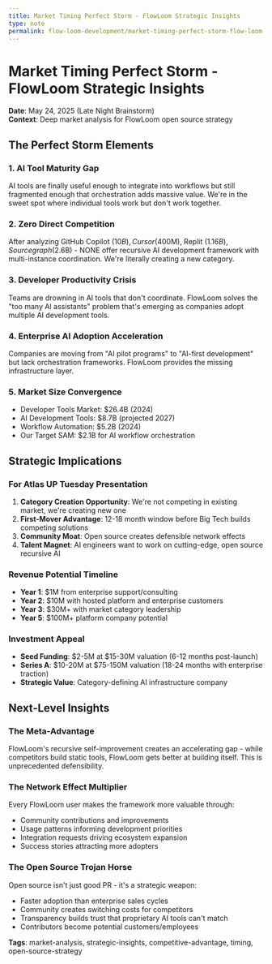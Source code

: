 ```yaml
---
title: Market Timing Perfect Storm - FlowLoom Strategic Insights
type: note
permalink: flow-loom-development/market-timing-perfect-storm-flow-loom-strategic-insights
---
```


# Market Timing Perfect Storm - FlowLoom Strategic Insights

**Date**: May 24, 2025 (Late Night Brainstorm)  
**Context**: Deep market analysis for FlowLoom open source strategy  

## The Perfect Storm Elements

### 1. AI Tool Maturity Gap
AI tools are finally useful enough to integrate into workflows but still fragmented enough that orchestration adds massive value. We're in the sweet spot where individual tools work but don't work together.

### 2. Zero Direct Competition  
After analyzing GitHub Copilot ($10B), Cursor ($400M), Replit ($1.16B), Sourcegraph ($2.6B) - NONE offer recursive AI development framework with multi-instance coordination. We're literally creating a new category.

### 3. Developer Productivity Crisis
Teams are drowning in AI tools that don't coordinate. FlowLoom solves the "too many AI assistants" problem that's emerging as companies adopt multiple AI development tools.

### 4. Enterprise AI Adoption Acceleration
Companies are moving from "AI pilot programs" to "AI-first development" but lack orchestration frameworks. FlowLoom provides the missing infrastructure layer.

### 5. Market Size Convergence
- Developer Tools Market: $26.4B (2024)
- AI Development Tools: $8.7B (projected 2027)  
- Workflow Automation: $5.2B (2024)
- Our Target SAM: $2.1B for AI workflow orchestration

## Strategic Implications

### For Atlas UP Tuesday Presentation
1. **Category Creation Opportunity**: We're not competing in existing market, we're creating new one
2. **First-Mover Advantage**: 12-18 month window before Big Tech builds competing solutions
3. **Community Moat**: Open source creates defensible network effects
4. **Talent Magnet**: AI engineers want to work on cutting-edge, open source recursive AI

### Revenue Potential Timeline
- **Year 1**: $1M from enterprise support/consulting
- **Year 2**: $10M with hosted platform and enterprise customers  
- **Year 3**: $30M+ with market category leadership
- **Year 5**: $100M+ platform company potential

### Investment Appeal
- **Seed Funding**: $2-5M at $15-30M valuation (6-12 months post-launch)
- **Series A**: $10-20M at $75-150M valuation (18-24 months with enterprise traction)
- **Strategic Value**: Category-defining AI infrastructure company

## Next-Level Insights

### The Meta-Advantage
FlowLoom's recursive self-improvement creates an accelerating gap - while competitors build static tools, FlowLoom gets better at building itself. This is unprecedented defensibility.

### The Network Effect Multiplier  
Every FlowLoom user makes the framework more valuable through:
- Community contributions and improvements
- Usage patterns informing development priorities
- Integration requests driving ecosystem expansion
- Success stories attracting more adopters

### The Open Source Trojan Horse
Open source isn't just good PR - it's a strategic weapon:
- Faster adoption than enterprise sales cycles
- Community creates switching costs for competitors
- Transparency builds trust that proprietary AI tools can't match
- Contributors become potential customers/employees

**Tags**: market-analysis, strategic-insights, competitive-advantage, timing, open-source-strategy